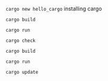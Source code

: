 `cargo new hello_cargo` installing cargo

`cargo build`

`cargo run`

`cargo check`

`cargo build`

`cargo run`

`cargo update`

